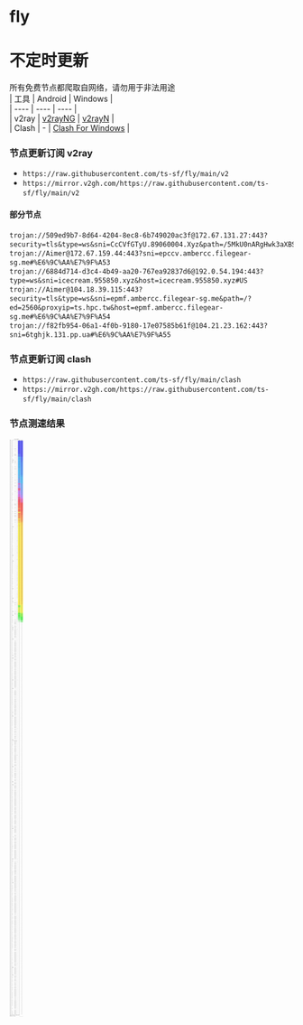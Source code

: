 # fly
# 不定时更新
所有免费节点都爬取自网络，请勿用于非法用途  
|  工具  | Android  | Windows  |  
|  ----  | ----   | ----  |  
| v2ray  | [v2rayNG](https://github.com/2dust/v2rayNG/releases) | [v2rayN](https://github.com/2dust/v2rayN/releases) |  
| Clash  | - | [Clash For Windows](https://github.com/2dust/clashN/releases) | 
  
### 节点更新订阅  v2ray
- `https://raw.githubusercontent.com/ts-sf/fly/main/v2`  
- `https://mirror.v2gh.com/https://raw.githubusercontent.com/ts-sf/fly/main/v2`  

#### 部分节点  
``` 
trojan://509ed9b7-8d64-4204-8ec8-6b749020ac3f@172.67.131.27:443?security=tls&type=ws&sni=CcCVfGTyU.89060004.Xyz&path=/5MkU0nARgHwk3aXBStn7&host=cccvfgtyu.89060004.xyz#%E6%9C%AA%E7%9F%A52
trojan://Aimer@172.67.159.44:443?sni=epccv.ambercc.filegear-sg.me#%E6%9C%AA%E7%9F%A53
trojan://6884d714-d3c4-4b49-aa20-767ea92837d6@192.0.54.194:443?type=ws&sni=icecream.955850.xyz&host=icecream.955850.xyz#US
trojan://Aimer@104.18.39.115:443?security=tls&type=ws&sni=epmf.ambercc.filegear-sg.me&path=/?ed=2560&proxyip=ts.hpc.tw&host=epmf.ambercc.filegear-sg.me#%E6%9C%AA%E7%9F%A54
trojan://f82fb954-06a1-4f0b-9180-17e07585b61f@104.21.23.162:443?sni=6tghjk.131.pp.ua#%E6%9C%AA%E7%9F%A55
```
### 节点更新订阅  clash
- `https://raw.githubusercontent.com/ts-sf/fly/main/clash`  
- `https://mirror.v2gh.com/https://raw.githubusercontent.com/ts-sf/fly/main/clash`  

### 节点测速结果
![image](traffic.png)
